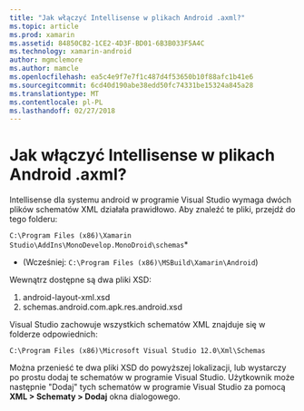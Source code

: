 ```yaml
---
title: "Jak włączyć Intellisense w plikach Android .axml?"
ms.topic: article
ms.prod: xamarin
ms.assetid: 84850CB2-1CE2-4D3F-BD01-6B3B033F5A4C
ms.technology: xamarin-android
author: mgmclemore
ms.author: mamcle
ms.openlocfilehash: ea5c4e9f7e7f1c487d4f53650b10f88afc1b41e6
ms.sourcegitcommit: 6cd40d190abe38edd50fc74331be15324a845a28
ms.translationtype: MT
ms.contentlocale: pl-PL
ms.lasthandoff: 02/27/2018
---
```

# <a name="how-do-i-enable-intellisense-in-android-axml-files"></a>Jak włączyć Intellisense w plikach Android .axml?

Intellisense dla systemu android w programie Visual Studio wymaga dwóch plików schematów XML działała prawidłowo. Aby znaleźć te pliki, przejdź do tego folderu:

`C:\Program Files (x86)\Xamarin Studio\AddIns\MonoDevelop.MonoDroid\schemas`*

* (Wcześniej: `C:\Program Files (x86)\MSBuild\Xamarin\Android`)

Wewnątrz dostępne są dwa pliki XSD:

1. android-layout-xml.xsd
2. schemas.android.com.apk.res.android.xsd

Visual Studio zachowuje wszystkich schematów XML znajduje się w folderze odpowiednich:

`C:\Program Files (x86)\Microsoft Visual Studio 12.0\Xml\Schemas`

Można przenieść te dwa pliki XSD do powyższej lokalizacji, lub wystarczy po prostu dodaj te schematów w programie Visual Studio. Użytkownik może następnie "Dodaj" tych schematów w programie Visual Studio za pomocą **XML > Schematy > Dodaj** okna dialogowego.






